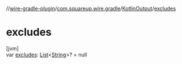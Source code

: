 //[wire-gradle-plugin](../../../index.md)/[com.squareup.wire.gradle](../index.md)/[KotlinOutput](index.md)/[excludes](excludes.md)

# excludes

[jvm]\
var [excludes](excludes.md): [List](https://kotlinlang.org/api/latest/jvm/stdlib/kotlin.collections/-list/index.html)&lt;[String](https://kotlinlang.org/api/latest/jvm/stdlib/kotlin/-string/index.html)&gt;? = null

